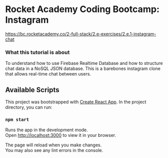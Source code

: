 # Rocket Academy Coding Bootcamp: Instagram

https://bc.rocketacademy.co/2-full-stack/2.e-exercises/2.e.1-instagram-chat

### What this tutorial is about

To understand how to use Firebase Realtime Database and how to structure chat data in a NoSQL JSON database.
This is a barebones instagram clone that allows real-time chat between users.

## Available Scripts

This project was bootstrapped with [Create React App](https://github.com/facebook/create-react-app). In the project directory, you can run:

### `npm start`

Runs the app in the development mode.\
Open [http://localhost:3000](http://localhost:3000) to view it in your browser.

The page will reload when you make changes.\
You may also see any lint errors in the console.
